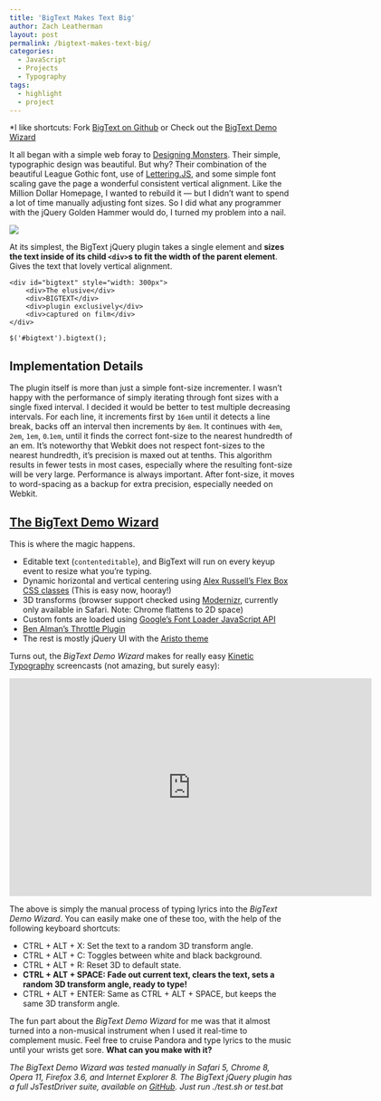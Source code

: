 ```yaml
---
title: 'BigText Makes Text Big'
author: Zach Leatherman
layout: post
permalink: /bigtext-makes-text-big/
categories:
  - JavaScript
  - Projects
  - Typography
tags:
  - highlight
  - project
---
```


*I like shortcuts: Fork [BigText on Github][github] or Check out the [BigText Demo Wizard][wizard]

 [github]: https://github.com/zachleat/BigText
 [wizard]: /bigtext/demo/

It all began with a simple web foray to [Designing Monsters][designingmonsters]. Their simple, typographic design was beautiful. But why? Their combination of the beautiful League Gothic font, use of [Lettering.JS][lettering], and some simple font scaling gave the page a wonderful consistent vertical alignment. Like the Million Dollar Homepage, I wanted to rebuild it — but I didn’t want to spend a lot of time manually adjusting font sizes. So I did what any programmer with the jQuery Golden Hammer would do, I turned my problem into a nail.

 [designingmonsters]: http://designingmonsters.com/
 [lettering]: http://letteringjs.com/

 ![][screenshot]

 [screenshot]: /web/wp-content/uploads/2011/01/Screen-shot-2011-01-11-at-7.37.54-PM.png

At its simplest, the BigText jQuery plugin takes a single element and **sizes the text inside of its child `<div>`s to fit the width of the parent element**. Gives the text that lovely vertical alignment.

    <div id="bigtext" style="width: 300px">
        <div>The elusive</div>
        <div>BIGTEXT</div>
        <div>plugin exclusively</div>
        <div>captured on film</div>
    </div>

    $('#bigtext').bigtext();

## Implementation Details

The plugin itself is more than just a simple font-size incrementer. I wasn’t happy with the performance of simply iterating through font sizes with a single fixed interval. I decided it would be better to test multiple decreasing intervals. For each line, it increments first by `16em` until it detects a line break, backs off an interval then increments by `8em`. It continues with `4em`, `2em`, `1em`, `0`.`1em`, until it finds the correct font-size to the nearest hundredth of an em. It’s noteworthy that Webkit does not respect font-sizes to the nearest hundredth, it’s precision is maxed out at tenths. This algorithm results in fewer tests in most cases, especially where the resulting font-size will be very large. Performance is always important. After font-size, it moves to word-spacing as a backup for extra precision, especially needed on Webkit.

## [The BigText Demo Wizard][wizard]

This is where the magic happens.

 * Editable text (`contenteditable`), and BigText will run on every keyup event to resize what you’re typing.
 * Dynamic horizontal and vertical centering using [Alex Russell’s Flex Box CSS classes][flexbox] (This is easy now, hooray!)
 * 3D transforms (browser support checked using [Modernizr][modernizr], currently only available in Safari. Note: Chrome flattens to 2D space)
 * Custom fonts are loaded using [Google’s Font Loader JavaScript API][googlefonts]
 * [Ben Alman’s Throttle Plugin][throttle]
 * The rest is mostly jQuery UI with the [Aristo theme][aristo]

 [flexbox]: http://infrequently.org/2009/08/css-3-progress/
 [modernizr]: http://www.modernizr.com/
 [googlefonts]: http://code.google.com/apis/webfonts/docs/webfont_loader.html
 [throttle]: http://benalman.com/projects/jquery-throttle-debounce-plugin/
 [aristo]: http://taitems.tumblr.com/post/482577430/introducing-aristo-a-jquery-ui-theme

Turns out, the *BigText Demo Wizard* makes for really easy [Kinetic Typography][ke] screencasts (not amazing, but surely easy):

 [ke]: http://vimeo.com/channels/kinetictypography

<div class="fluid-width-video-wrapper"><iframe class="youtube-player" type="text/html" width="640" height="385" src="http://www.youtube.com/embed/OuqB6e6NPRM" frameborder="0"></iframe></div>

The above is simply the manual process of typing lyrics into the *BigText Demo Wizard*. You can easily make one of these too, with the help of the following keyboard shortcuts:

 * CTRL + ALT + X: Set the text to a random 3D transform angle.
 * CTRL + ALT + C: Toggles between white and black background.
 * CTRL + ALT + R: Reset 3D to default state.
 * **CTRL + ALT + SPACE: Fade out current text, clears the text, sets a random 3D transform angle, ready to type!**
 * CTRL + ALT + ENTER: Same as CTRL + ALT + SPACE, but keeps the same 3D transform angle.

The fun part about the *BigText Demo Wizard* for me was that it almost turned into a non-musical instrument when I used it real-time to complement music. Feel free to cruise Pandora and type lyrics to the music until your wrists get sore. **What can you make with it?**

*The BigText Demo Wizard was tested manually in Safari 5, Chrome 8, Opera 11, Firefox 3.6, and Internet Explorer 8. The BigText jQuery plugin has a full JsTestDriver suite, available on [GitHub][github]. Just run ./test.sh or test.bat*